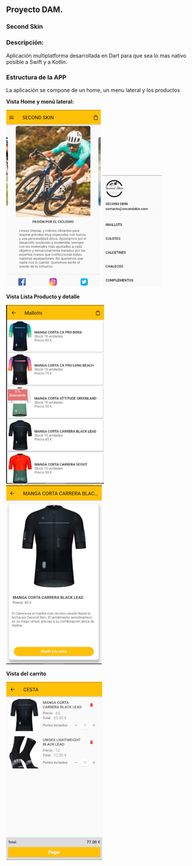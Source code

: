 ## **Proyecto DAM.**  
### **Second Skin**  
### **Descripción:**  
Aplicación multiplatforma desarrollada en Dart para que sea lo mas nativo posible a Swift y a Kotlin.  
### **Estructura de la APP**  
  
La aplicación se compone de un home, un menu lateral y los productos

**Vista Home y menú lateral:** 

![home](assets\images\home.PNG)  ![menu](assets\images\menuLateral.PNG)  

**Vista Lista Producto y detalle**   

![producto](assets\images\producto.PNG)  ![detalleProducto](assets\images\detalleProducto.PNG)  

**Vista del carrito**  

![carrito](assets\images\carrito.PNG)


